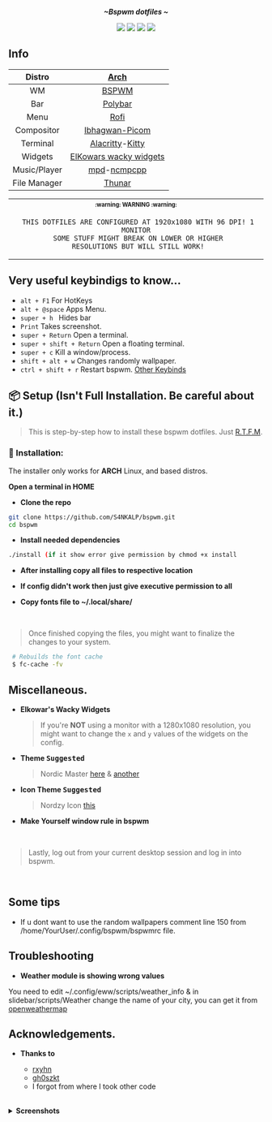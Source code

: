 <div align="center">
  <p></p>
  <p><b><i> ~Bspwm dotfiles ~ </i></b></p>
  <img src="https://img.shields.io/github/last-commit/S4NKALP/bspwm?color=%23c4a7e7&style=for-the-badge">
  <img src="https://img.shields.io/github/repo-size/S4NKALP/bspwm?color=%23e0def4&style=for-the-badge">
  <img src="https://img.shields.io/github/stars/S4NKALP/bspwm?color=%23ebbcba&style=for-the-badge">
  <img src="https://img.shields.io/github/license/S4NKALP/bspwm?color=%239ccfd8&style=for-the-badge">
</div>


## Info

|Distro|[Arch](https://archlinux.org/)|
|:---:|:---:|
|WM|[BSPWM](https://github.com/baskerville/bspwm)|
|Bar|[Polybar](https://github.com/polybar/polybar)|
|Menu|[Rofi](https://github.com/davatorium/rofi)|
|Compositor|[Ibhagwan-Picom](https://github.com/ibhagwan/picom-ibhagwan-git)|
|Terminal|[Alacritty](https://github.com/alacritty/alacritty)-[Kitty](https://sw.kovidgoyal.net/kitty/)|
|Widgets|[ElKowars wacky widgets ](https://github.com/elkowar/eww)|
|Music/Player|[mpd](https://archlinux.org/packages/extra/x86_64/mpd/)-[ncmpcpp](https://archlinux.org/packages/community/x86_64/ncmpcpp/)|
|File Manager|[Thunar](https://archlinux.org/packages/extra/x86_64/thunar/)|


<table align="center">
   <tr>
      <th align="center">
         <sup><sub>:warning: WARNING :warning:</sub></sup>
      </th>
   </tr>
   <tr>
      <td align="center">
      
      
      
     THIS DOTFILES ARE CONFIGURED AT 1920x1080 WITH 96 DPI! 1 MONITOR
     SOME STUFF MIGHT BREAK ON LOWER OR HIGHER
     RESOLUTIONS BUT WILL STILL WORK!
     
   </tr>
   </table>

## Very useful keybindigs to know...

- <code>alt + F1</code> For HotKeys
- <code>alt + @space</code> Apps Menu.
- <code>super + h </code> Hides bar
- <code>Print</code> Takes screenshot.
- <code>super + Return</code> Open a terminal.
- <code>super + shift + Return</code> Open a floating terminal.
- <code>super + c</code>  Kill a window/process.
- <code>shift + alt + w</code> Changes randomly wallpaper.
- <code>ctrl + shift + r</code> Restart bspwm.
[Other Keybinds](https://github.com/S4NKALP/bspwm/wiki/Keyboard-Shortcuts.md)


 ## 📦 Setup (Isn't Full Installation. Be careful about it.)
 > This is step-by-step how to install these bspwm dotfiles. Just [R.T.F.M](https://en.wikipedia.org/wiki/RTFM).

### 💾 Installation:
The installer only works for **ARCH** Linux, and based distros.

<b>Open a terminal in HOME</b>
- **Clone the repo**
```sh 
git clone https://github.com/S4NKALP/bspwm.git 
cd bspwm

```
- **Install needed dependencies**
```sh
./install (if it show error give permission by chmod +x install

```
- **After installing copy all files to respective location**
- **If config didn't work then just give executive permission to all**
- **Copy fonts file to ~/.local/share/**

   <br>

> Once finished copying the files, you might want to finalize the changes to your system.

```sh
 # Rebuilds the font cache
 $ fc-cache -fv
```

## Miscellaneous.

- **Elkowar's Wacky Widgets**

  > If you're **NOT** using a monitor with a 1280x1080 resolution, you might want to change the `x` and `y` values of the widgets on the config.

- **Theme <kbd>Suggested</kbd>**

  > Nordic Master [here](https://github.com/EliverLara/Nordic) & [another](https://github.com/Adapta-Projects/Papirus-Nord)
  
- **Icon Theme <kbd>Suggested</kbd>**
  > Nordzy Icon  [this](https://github.com/alvatip/Nordzy-icon.git)

- **Make Yourself window rule in bspwm** 
  
   <br>

> Lastly, log out from your current desktop session and log in into bspwm.

   <br>

## Some tips
* If u dont want to use the random wallpapers comment line 150 from /home/YourUser/.config/bspwm/bspwmrc file.


## Troubleshooting
* **Weather module is showing wrong values**

You need to edit ~/.config/eww/scripts/weather_info & in slidebar/scripts/Weather  change the name of your city, you can get it from [openweathermap](https://openweathermap.org/)

## Acknowledgements.

- **Thanks to**

  - [rxyhn](https://github.com/rxyhn) 
  - [gh0szkt](https://github.com/gh0stzk) 
  -  I forgot from where I took other code
   <br>


<details>
<summary><b>Screenshots</b></summary>

**`Desktop`**

<img src="https://raw.githubusercontent.com/S4NKALP/bspwm/main/assets/desktop.png" width="600"/>

**`Polybar`**

<img src="https://raw.githubusercontent.com/S4NKALP/bspwm/main/assets/bar.png" width="800"/>

**`Old Polybar`**

<img src="https://raw.githubusercontent.com/S4NKALP/bspwm/main/assets/old_bar.png" width="800"/>

**`Info-Panel`**

<img src="https://raw.githubusercontent.com/S4NKALP/bspwm/main/assets/info-panel.png" width="600"/>

**`Side-Bar`**

<img src="https://raw.githubusercontent.com/S4NKALP/bspwm/main/assets/sidebar.png" width="600"/>

**`MusicPlayer`**

<img src="https://raw.githubusercontent.com/S4NKALP/bspwm/main/assets/musicplayer.png" width="600"/>


**`FireFox`**

<img src="https://raw.githubusercontent.com/S4NKALP/bspwm/main/assets/firefox.png" width="600"/>


**`Old`**

<img src="https://raw.githubusercontent.com/S4NKALP/bspwm/main/assets/old.png" width="600"/>
 </details>


